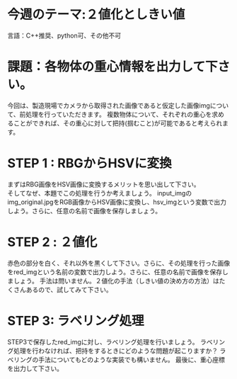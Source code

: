 # 今週のテーマ:２値化としきい値
言語：C++推奨、python可、その他不可

# 課題：各物体の重心情報を出力して下さい。
今回は、製造現場でカメラから取得された画像であると仮定した画像imgについて、前処理を行っていただきます。
複数物体について、それぞれの重心を求めることができれば、その重心に対して把持(掴むこと)が可能であると考えられます。

# STEP 1 : RBGからHSVに変換
まずはRBG画像をHSV画像に変換するメリットを思い出して下さい。<br>そしてなぜ、本題でこの処理を行うか考えましょう。
input_imgのimg_original.jpgをRGB画像からHSV画像に変換し、hsv_imgという変数で出力しよう。さらに、任意の名前で画像を保存しましょう。

# STEP 2 : ２値化
赤色の部分を白く、それ以外を黒くして下さい。さらに、その処理を行った画像をred_imgという名前の変数で出力しよう。さらに、任意の名前で画像を保存しましょう。
手法は問いません。２値化の手法（しきい値の決め方の方法）はたくさんあるので、試してみて下さい。


# STEP 3: ラベリング処理
STEP3で保存したred_imgに対し、ラベリング処理を行いましょう。
ラベリング処理を行わなければ、把持をするときにどのような問題が起こりますか？
ラベリングの手法についてもどのような実装でも構いません。
最後に、重心座標を出力して下さい。


